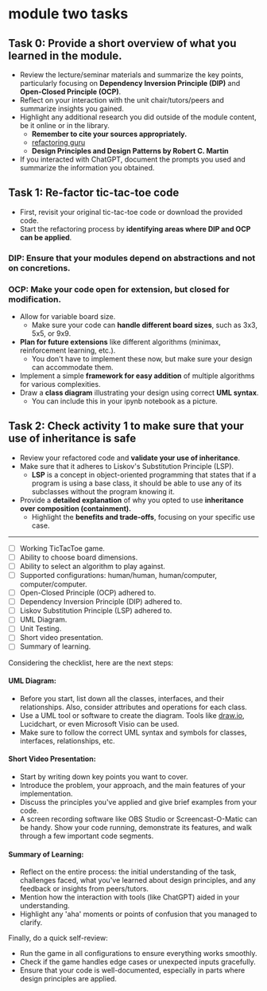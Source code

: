 # module two tasks

## Task 0: Provide a short overview of what you learned in the module.

- Review the lecture/seminar materials and summarize the key points, particularly focusing on **Dependency Inversion Principle (DIP)** and **Open-Closed Principle (OCP)**.
- Reflect on your interaction with the unit chair/tutors/peers and summarize insights you gained.
- Highlight any additional research you did outside of the module content, be it online or in the library. 
    - **Remember to cite your sources appropriately.**
    - [refactoring guru](https://refactoring.guru/)
    - **Design Principles and Design Patterns by Robert C. Martin**
- If you interacted with ChatGPT, document the prompts you used and summarize the information you obtained.

## Task 1: Re-factor tic-tac-toe code

- First, revisit your original tic-tac-toe code or download the provided code.
- Start the refactoring process by **identifying areas where DIP and OCP can be applied**.
### DIP: Ensure that your modules depend on abstractions and not on concretions.
### OCP: Make your code open for extension, but closed for modification.
- Allow for variable board size. 
    - Make sure your code can **handle different board sizes**, such as 3x3, 5x5, or 9x9.
- **Plan for future extensions** like different algorithms (minimax, reinforcement learning, etc.). 
     - You don't have to implement these now, but make sure your design can accommodate them.
- Implement a simple **framework for easy addition** of multiple algorithms for various complexities.
- Draw a **class diagram** illustrating your design using correct **UML syntax**. 
     - You can include this in your ipynb notebook as a picture.

## Task 2: Check activity 1 to make sure that your use of inheritance is safe

- Review your refactored code and **validate your use of inheritance**. 
- Make sure that it adheres to Liskov's Substitution Principle (LSP). 
     - **LSP** is a concept in object-oriented programming that states that if a program is using a base class, it should be able to use any of its subclasses without the program knowing it.
- Provide a **detailed explanation** of why you opted to use **inheritance over composition (containment).** 
    - Highlight the **benefits and trade-offs**, focusing on your specific use case.

---


- [ ] Working TicTacToe game.
- [ ] Ability to choose board dimensions.
- [ ] Ability to select an algorithm to play against.
- [ ] Supported configurations: human/human, human/computer, computer/computer.
- [ ] Open-Closed Principle (OCP) adhered to.
- [ ] Dependency Inversion Principle (DIP) adhered to.
- [ ] Liskov Substitution Principle (LSP) adhered to.
- [ ] UML Diagram.
- [ ] Unit Testing.
- [ ] Short video presentation.
- [ ] Summary of learning.

Considering the checklist, here are the next steps:

#### UML Diagram:
   - Before you start, list down all the classes, interfaces, and their relationships. Also, consider attributes and operations for each class.
   - Use a UML tool or software to create the diagram. Tools like [draw.io](https://www.draw.io/), Lucidchart, or even Microsoft Visio can be used.
   - Make sure to follow the correct UML syntax and symbols for classes, interfaces, relationships, etc.

#### Short Video Presentation:
   - Start by writing down key points you want to cover.
   - Introduce the problem, your approach, and the main features of your implementation.
   - Discuss the principles you've applied and give brief examples from your code.
   - A screen recording software like OBS Studio or Screencast-O-Matic can be handy. Show your code running, demonstrate its features, and walk through a few important code segments.

#### Summary of Learning:
   - Reflect on the entire process: the initial understanding of the task, challenges faced, what you've learned about design principles, and any feedback or insights from peers/tutors.
   - Mention how the interaction with tools (like ChatGPT) aided in your understanding.
   - Highlight any 'aha' moments or points of confusion that you managed to clarify.

Finally, do a quick self-review:
   - Run the game in all configurations to ensure everything works smoothly.
   - Check if the game handles edge cases or unexpected inputs gracefully.
   - Ensure that your code is well-documented, especially in parts where design principles are applied.
